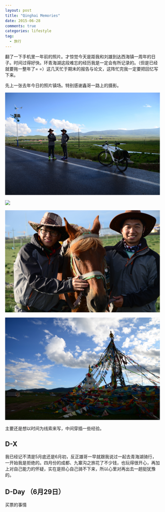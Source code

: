 ```yaml
---
layout: post
title: "Qinghai Memories"
date: 2015-06-28
comments: true
categories: lifestyle
tag: 
  - 旅行
---
```


翻了一下手机里一年前的照片。才惊觉今天是距我和刘雄到达西海镇一周年的日子。时间过得好快。环青海湖这段难忘的经历我是一定会有所记录的。（但是已经就要拖一整年了= =）这几天忙于期末的报告与论文，这阵忙完我一定要把回忆写下来。

先上一张去年今日的照片镇场。特别感谢鑫哥一路上的摄影。

![](\assets\images\2015-6-28\DSC_0349.JPG)

![](\assets\images\2015-6-28\DSC_0449.JPG)

![](\assets\images\2015-6-28\DSC_0512.JPG)

![](\assets\images\2015-6-28\DSC_0561.JPG)

主要还是想以时间为线索来写，中间穿插一些经验。

## D-X

我已经记不清是5月底还是6月初，反正雄哥一早就跟我说过一起去青海湖骑行，一开始我是拒绝的。四月份的成都、九寨沟之旅花了不少钱，也玩得很开心，再加上对自己能力的怀疑，实在是担心自己骑不下来，所以心里对再出去一趟挺犹豫的。

## D-Day （6月29日）
买票的事情